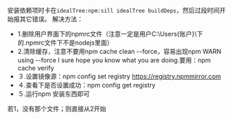 安装依赖项时卡在``idealTree:npm:sill idealTree buildDeps``，然后过段时间开始报其它错误。
解决方法：
- 1.删除用户界面下的npmrc文件（注意一定是用户C:\Users\{账户}\下的.npmrc文件下不是nodejs里面）
- 2.清除缓存，注意不要用npm cache clean --force，容易出现npm WARN using --force I sure hope you know what you are doing.要用：npm cache verify
- ３.设置镜像源：npm config set registry https://registry.npmmirror.com
- ４.查看下是否设置成功：npm config get registry
- ５.运行npm 安装东西即可

若1，没有那个文件；则直接从2开始
